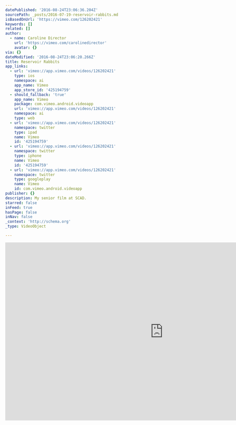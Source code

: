 ```yaml
---
datePublished: '2016-08-24T23:06:36.204Z'
sourcePath: _posts/2016-07-19-reservoir-rabbits.md
isBasedOnUrl: 'https://vimeo.com/126202421'
keywords: []
related: []
author:
  - name: Caroline Director
    url: 'https://vimeo.com/carolinedirector'
    avatar: {}
via: {}
dateModified: '2016-08-24T23:06:20.266Z'
title: Reservoir Rabbits
app_links:
  - url: 'vimeo://app.vimeo.com/videos/126202421'
    type: ios
    namespace: ai
    app_name: Vimeo
    app_store_id: '425194759'
  - should_fallback: 'true'
    app_name: Vimeo
    package: com.vimeo.android.videoapp
    url: 'vimeo://app.vimeo.com/videos/126202421'
    namespace: ai
    type: web
  - url: 'vimeo://app.vimeo.com/videos/126202421'
    namespace: twitter
    type: ipad
    name: Vimeo
    id: '425194759'
  - url: 'vimeo://app.vimeo.com/videos/126202421'
    namespace: twitter
    type: iphone
    name: Vimeo
    id: '425194759'
  - url: 'vimeo://app.vimeo.com/videos/126202421'
    namespace: twitter
    type: googleplay
    name: Vimeo
    id: com.vimeo.android.videoapp
publisher: {}
description: My senior film at SCAD.
starred: false
inFeed: true
hasPage: false
inNav: false
_context: 'http://schema.org'
_type: VideoObject

---
```

<iframe src="https://cdn.embedly.com/widgets/media.html?src=https%3A%2F%2Fplayer.vimeo.com%2Fvideo%2F126202421&amp;url=https%3A%2F%2Fvimeo.com%2F126202421&amp;image=https%3A%2F%2Fi.vimeocdn.com%2Fvideo%2F516565504_1280.jpg&amp;key=b7d04c9b404c499eba89ee7072e1c4f7&amp;type=text%2Fhtml&amp;schema=vimeo" width="1000" height="563" scrolling="no" frameborder="0" allowfullscreen="" style=""></iframe>